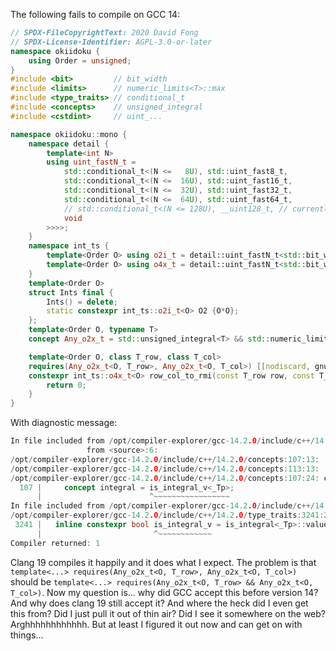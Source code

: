 The following fails to compile on GCC 14:

```cpp
// SPDX-FileCopyrightText: 2020 David Fong
// SPDX-License-Identifier: AGPL-3.0-or-later
namespace okiidoku {
	using Order = unsigned;
}
#include <bit>         // bit_width
#include <limits>      // numeric_limits<T>::max
#include <type_traits> // conditional_t
#include <concepts>    // unsigned_integral
#include <cstdint>     // uint_...

namespace okiidoku::mono {
	namespace detail {
		template<int N>
		using uint_fastN_t =
			std::conditional_t<(N <=   8U), std::uint_fast8_t,
			std::conditional_t<(N <=  16U), std::uint_fast16_t,
			std::conditional_t<(N <=  32U), std::uint_fast32_t,
			std::conditional_t<(N <=  64U), std::uint_fast64_t,
			// std::conditional_t<(N <= 128U), __uint128_t, // currently unused. Note: won't work with MSVC
			void
		>>>>;
	}
	namespace int_ts {
		template<Order O> using o2i_t = detail::uint_fastN_t<std::bit_width(O*O)>;
		template<Order O> using o4x_t = detail::uint_fastN_t<std::bit_width(O*O*O*O-1)>;
	}
	template<Order O>
	struct Ints final {
		Ints() = delete;
		static constexpr int_ts::o2i_t<O> O2 {O*O};
	};
	template<Order O, typename T>
	concept Any_o2x_t = std::unsigned_integral<T> && std::numeric_limits<T>::max() >= (Ints<O>::O2-1);

	template<Order O, class T_row, class T_col>
	requires(Any_o2x_t<O, T_row>, Any_o2x_t<O, T_col>) [[nodiscard, gnu::const]]
	constexpr int_ts::o4x_t<O> row_col_to_rmi(const T_row row, const T_col col) noexcept {
		return 0;
	}
}
```

With diagnostic message:

```cpp
In file included from /opt/compiler-explorer/gcc-14.2.0/include/c++/14.2.0/bit:36,
                 from <source>:6:
/opt/compiler-explorer/gcc-14.2.0/include/c++/14.2.0/concepts:107:13:   required for the satisfaction of 'integral<_Tp>' [with _Tp = T_row]
/opt/compiler-explorer/gcc-14.2.0/include/c++/14.2.0/concepts:113:13:   required for the satisfaction of 'unsigned_integral<T>' [with T = T_row]
/opt/compiler-explorer/gcc-14.2.0/include/c++/14.2.0/concepts:107:24: error: the value of 'std::is_integral_v<T_row>' is not usable in a constant expression
  107 |     concept integral = is_integral_v<_Tp>;
      |                        ^~~~~~~~~~~~~~~~~~
In file included from /opt/compiler-explorer/gcc-14.2.0/include/c++/14.2.0/concepts:46:
/opt/compiler-explorer/gcc-14.2.0/include/c++/14.2.0/type_traits:3241:25: note: 'std::is_integral_v<T_row>' used in its own initializer
 3241 |   inline constexpr bool is_integral_v = is_integral<_Tp>::value;
      |                         ^~~~~~~~~~~~~
Compiler returned: 1
```

Clang 19 compiles it happily and it does what I expect. The problem is that `template<...> requires(Any_o2x_t<O, T_row>, Any_o2x_t<O, T_col>)` should be `template<...> requires(Any_o2x_t<O, T_row> && Any_o2x_t<O, T_col>)`. Now my question is... why did GCC accept this before version 14? And why does clang 19 still accept it? And where the heck did I even get this from? Did I just pull it out of thin air? Did I see it somewhere on the web? Arghhhhhhhhhhhh. But at least I figured it out now and can get on with things...